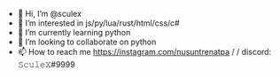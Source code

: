 - 👋 Hi, I’m @sculex
- 👀 I’m interested in js/py/lua/rust/html/css/c#
- 🌱 I’m currently learning python
- 💞️ I’m looking to collaborate on python
- 📫 How to reach me https://instagram.com/nusuntrenatpa / / discord: 𝚂𝚌𝚞𝚕𝚎𝚇#9999

<!---
sculex/sculex is a ✨ special ✨ repository because its `README.md` (this file) appears on your GitHub profile.
You can click the Preview link to take a look at your changes.
--->
